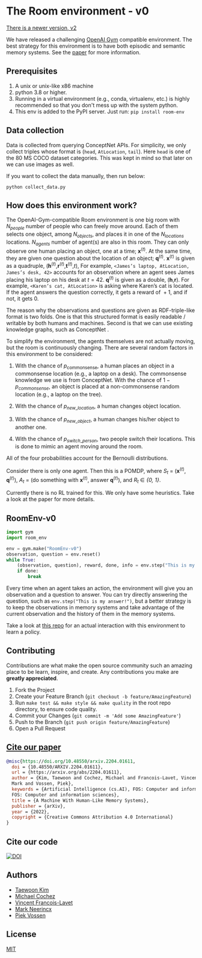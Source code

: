 # The Room environment - v0

[There is a newer version, v2](../README.md)

We have released a challenging [OpenAI Gym](https://www.gymlibrary.dev/) compatible
environment. The best strategy for this environment is to have both episodic and semantic
memory systems. See the [paper](https://arxiv.org/abs/2204.01611) for more information.

## Prerequisites

1. A unix or unix-like x86 machine
1. python 3.8 or higher.
1. Running in a virtual environment (e.g., conda, virtualenv, etc.) is highly recommended so that you don't mess up with the system python.
1. This env is added to the PyPI server. Just run: `pip install room-env`

## Data collection

Data is collected from querying ConceptNet APIs. For simplicity, we only collect triples
whose format is (`head`, `AtLocation`, `tail`). Here `head` is one of the 80 MS COCO
dataset categories. This was kept in mind so that later on we can use images as well.

If you want to collect the data manually, then run below:

```
python collect_data.py
```

## How does this environment work?

The OpenAI-Gym-compatible Room environment is one big room with
_N_<sub>_people_</sub> number of people who can freely move
around. Each of them selects one object, among
_N_<sub>_objects_</sub>, and places it in one of the
_N_<sub>_locations_</sub> locations.
_N_<sub>_agents_</sub> number of agent(s) are also in this
room. They can only observe one human placing an object, one at a time;
**x**<sup>(_t_)</sup>. At the same time, they are given one question
about the location of an object; **q**<sup>(_t_)</sup>.
**x**<sup>(_t_)</sup> is given as a quadruple,
(**h**<sup>(_t_)</sup>,**r**<sup>(_t_)</sup>,**t**<sup>(_t_)</sup>,_t_),
For example, `<James’s laptop, AtLocation, James’s desk, 42>` accounts
for an observation where an agent sees James placing his laptop on his
desk at *t* = 42. **q**<sup>(_t_)</sup> is given as a double,
(**h**,**r**). For example, `<Karen’s cat, AtLocation>` is asking where
Karen’s cat is located. If the agent answers the question correctly, it
gets a reward of  + 1, and if not, it gets 0.

The reason why the observations and questions are given as
RDF-triple-like format is two folds. One is that this structured format
is easily readable / writable by both humans and machines. Second is
that we can use existing knowledge graphs, such as ConceptNet .

To simplify the environment, the agents themselves are not actually
moving, but the room is continuously changing. There are several random
factors in this environment to be considered:

1. With the chance of _p_<sub>commonsense</sub>,
   a human places an object in a commonsense location (e.g., a laptop
   on a desk). The commonsense knowledge we use is from ConceptNet.
   With the chance of
   1 − *p*<sub>_commonsense_</sub>, an object is
   placed at a non-commonsense random location (e.g., a laptop on the
   tree).

1. With the chance of
   _p_<sub>_new_\__location_</sub>, a human changes
   object location.

1. With the chance of _p_<sub>_new_\__object_</sub>, a
   human changes his/her object to another one.

1. With the chance of
   _p_<sub>_switch_\__person_</sub>, two people
   switch their locations. This is done to mimic an agent moving around
   the room.

All of the four probabilities account for the Bernoulli distributions.

Consider there is only one agent. Then this is a POMDP, where _S_<sub>_t_</sub> = (**x**<sup>(_t_)</sup>, **q**<sup>(_t_)</sup>), _A_<sub>_t_</sub> = (do something with **x**<sup>(_t_)</sup>, answer **q**<sup>(_t_)</sup>), and _R_<sub>_t_</sub> ∈ *{0, 1}*.

Currently there is no RL trained for this. We only have some heuristics. Take a look at the paper for more details.

## RoomEnv-v0

```python
import gym
import room_env

env = gym.make("RoomEnv-v0")
observation, question = env.reset()
while True:
    (observation, question), reward, done, info = env.step("This is my answer!")
    if done:
        break
```

Every time when an agent takes an action, the environment will give you an observation
and a question to answer. You can try directly answering the question,
such as `env.step("This is my answer!")`, but a better strategy is to keep the
observations in memory systems and take advantage of the current observation and the
history of them in the memory systems.

Take a look at [this repo](https://github.com/tae898/explicit-memory) for an actual
interaction with this environment to learn a policy.

## Contributing

Contributions are what make the open source community such an amazing place to be learn,
inspire, and create. Any contributions you make are **greatly appreciated**.

1. Fork the Project
1. Create your Feature Branch (`git checkout -b feature/AmazingFeature`)
1. Run `make test && make style && make quality` in the root repo directory,
   to ensure code quality.
1. Commit your Changes (`git commit -m 'Add some AmazingFeature'`)
1. Push to the Branch (`git push origin feature/AmazingFeature`)
1. Open a Pull Request

## [Cite our paper](https://arxiv.org/abs/2204.01611)

```bibtex
@misc{https://doi.org/10.48550/arxiv.2204.01611,
  doi = {10.48550/ARXIV.2204.01611},
  url = {https://arxiv.org/abs/2204.01611},
  author = {Kim, Taewoon and Cochez, Michael and Francois-Lavet, Vincent and Neerincx,
  Mark and Vossen, Piek},
  keywords = {Artificial Intelligence (cs.AI), FOS: Computer and information sciences,
  FOS: Computer and information sciences},
  title = {A Machine With Human-Like Memory Systems},
  publisher = {arXiv},
  year = {2022},
  copyright = {Creative Commons Attribution 4.0 International}
}
```

## Cite our code

[![DOI](https://zenodo.org/badge/477781069.svg)](https://zenodo.org/badge/latestdoi/477781069)

## Authors

- [Taewoon Kim](https://taewoon.kim/)
- [Michael Cochez](https://www.cochez.nl/)
- [Vincent Francois-Lavet](http://vincent.francois-l.be/)
- [Mark Neerincx](https://ocw.tudelft.nl/teachers/m_a_neerincx/)
- [Piek Vossen](https://vossen.info/)

## License

[MIT](https://choosealicense.com/licenses/mit/)

